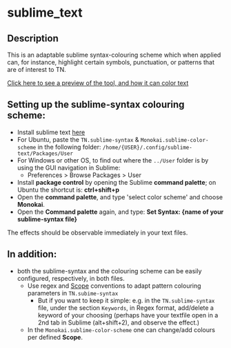 # sublime_text

## Description
This is an adaptable sublime syntax-colouring scheme which when applied can, for instance, highlight certain symbols, punctuation, or patterns that are of interest to TN. 

[Click here to see a preview of the tool, and how it can color text](https://ibb.co/nnvzhYt)

## Setting up the sublime-syntax colouring scheme:
- Install sublime text [here](https://www.sublimetext.com/3)
- For Ubuntu, paste the `TN.sublime-syntax` & `Monokai.sublime-color-scheme` in the following folder: `/home/{USER}/.config/sublime-text/Packages/User`
- For Windows or other OS, to find out where the `../User` folder is by using the GUI navigation in Sublime:
	+ Preferences > Browse Packages > User
- Install **package control** by opening the Sublime **command palette**; on Ubuntu the shortcut is: **ctrl+shift+p**
- Open the **command palette**, and type 'select color scheme' and choose **Monokai**.
- Open the **Command palette** again, and type: **Set Syntax: {name of your sublime-syntax file}**

The effects should be observable immediately in your text files. 

## In addition:
- both the sublime-syntax and the colouring scheme can be easily configured, respectively, in both files. 
	+ Use regex and [Scope](https://www.sublimetext.com/docs/scope_naming.html) conventions to adapt pattern colouring parameters in `TN.subime-syntax`
		* But if you want to keep it simple: e.g. in the `TN.sublime-syntax` file, under the section `Keywords`, in Regex format, add/delete a keyword of your choosing (perhaps have your textfile open in a 2nd tab in Sublime (alt+shift+2), and observe the effect.)
	+ In the `Monokai.sublime-color-scheme` one can change/add colours per defined **Scope**.
